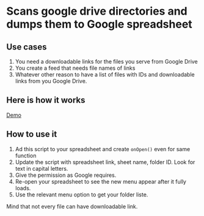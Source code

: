 # Scans google drive directories and dumps them to Google spreadsheet

## Use cases

1. You need a downloadable links for the files you serve from Google Drive
2. You create a feed that needs file names of links
3. Whatever other reason to have a list of files with IDs and downloadable links from you Google Drive.

## Here is how it works

[Demo](https://github.com/artemkovalyov/google-script/blob/master/scan-gdrive-directory-and-output-to-gspreadsheet/demo.gif)

## How to use it

1. Ad this script to your spreadsheet and create `onOpen()` even for same function
2. Update the script with spreadsheet link, sheet name, folder ID. Look for text in capital letters.
3. Give the permission as Google requires.
4. Re-open your spreadsheet to see the new menu appear after it fully loads.
5. Use the relevant menu option to get your folder liste.

Mind that not every file can have downloadable link.
